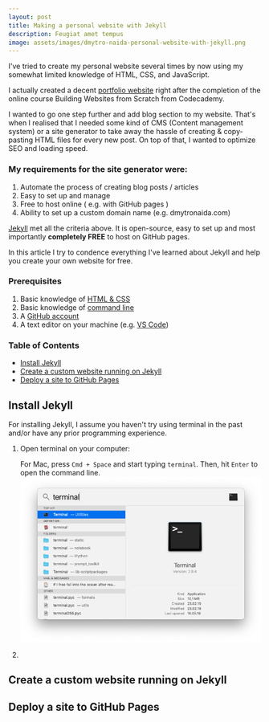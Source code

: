 ```yaml
---
layout: post
title: Making a personal website with Jekyll
description: Feugiat amet tempus
image: assets/images/dmytro-naida-personal-website-with-jekyll.png
---
```

I've tried to create my personal website several times by now using my somewhat limited knowledge of HTML, CSS, and JavaScript. 

I actually created a decent [portfolio website](http://www.dmytronaida.com/) right after the completion of the online course Building Websites from Scratch from Codecademy. 

I wanted to go one step further and add blog section to my website. That's when I realised that I needed some kind of CMS (Content management system) or a site generator to take away the hassle of creating & copy-pasting HTML files for every new post. On top of that, I wanted to optimize SEO and loading speed. 

### My requirements for the site generator were: 
1. Automate the process of creating blog posts / articles 
2. Easy to set up and manage 
3. Free to host online ( e.g. with GitHub pages )
4. Ability to set up a custom domain name (e.g. dmytronaida.com)

[Jekyll](https://jekyllrb.com/) met all the criteria above. It is open-source, easy to set up and most importantly __completely FREE__ to host on GitHub pages. 

In this article I try to condence everything I've learned about Jekyll and help you create your own website for free. 

### Prerequisites
1. Basic knowledge of [HTML & CSS](https://internetingishard.com/)
2. Basic knowledge of [command line](https://www.taniarascia.com/how-to-use-the-command-line-for-apple-macos-and-linux/)  
3. A [GitHub account](https://github.com/)
4. A text editor on your machine (e.g. [VS Code](https://code.visualstudio.com/))

### Table of Contents
- [Install Jekyll](#install-jekyll)
- [Create a custom website running on Jekyll](#create-a-custom-website-running-on-jekyll)
- [Deploy a site to GitHub Pages](#deploy-a-site-to-github-pages)


## Install Jekyll
For installing Jekyll, I assume you haven't try using terminal in the past and/or have any prior programming experience. 

1.  Open terminal on your computer: 

    For Mac, press `Cmd + Space` and start typing `terminal`. 
    Then, hit `Enter` to open the command line. 
    ![image](/assets/images/termina.png)
2. 

## Create a custom website running on Jekyll 
## Deploy a site to GitHub Pages

